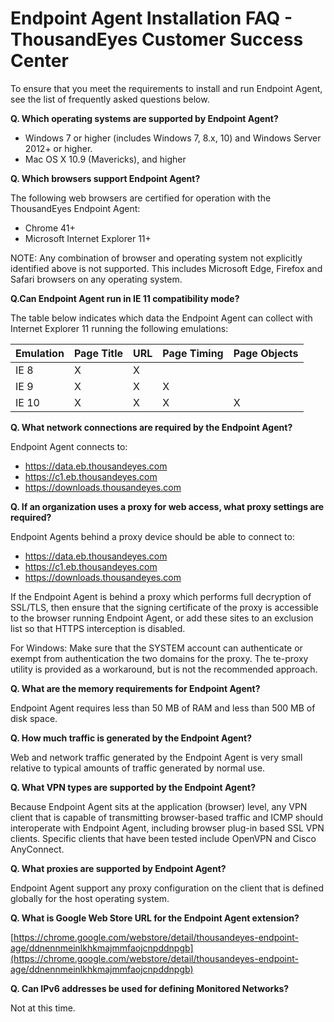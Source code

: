# Endpoint Agent Installation FAQ - ThousandEyes Customer Success Center

To ensure that you meet the requirements to install and run Endpoint Agent, see the list of frequently asked questions below.

**Q. Which operating systems are supported by Endpoint Agent?**

* Windows 7 or higher \(includes Windows 7, 8.x, 10\) and Windows Server 2012+ or higher.
* Mac OS X 10.9 \(Mavericks\), and higher

**Q. Which browsers support Endpoint Agent?**

The following web browsers are certified for operation with the ThousandEyes Endpoint Agent:

* Chrome 41+
* Microsoft Internet Explorer 11+

NOTE: Any combination of browser and operating system not explicitly identified above is not supported. This includes Microsoft Edge, Firefox and Safari browsers on any operating system.  

**Q.Can Endpoint Agent run in IE 11 compatibility mode?**

The table below indicates which data the Endpoint Agent can collect with Internet Explorer 11 running the following emulations:

| Emulation | Page Title | URL | Page Timing | Page Objects |
| :--- | :--- | :--- | :--- | :--- |
| IE 8 | X | X |  |  |
| IE 9 | X | X | X |  |
| IE 10 | X | X | X | X |

**Q. What network connections are required by the Endpoint Agent?**

Endpoint Agent connects to:

* https://data.eb.thousandeyes.com
* https://c1.eb.thousandeyes.com
* https://downloads.thousandeyes.com

**Q. If an organization uses a proxy for web access, what proxy settings are required?**

Endpoint Agents behind a proxy device should be able to connect to:

* https://data.eb.thousandeyes.com
* https://c1.eb.thousandeyes.com
* https://downloads.thousandeyes.com

If the Endpoint Agent is behind a proxy which performs full decryption of SSL/TLS, then ensure that the signing certificate of the proxy is accessible to the browser running Endpoint Agent, or add these sites to an exclusion list so that HTTPS interception is disabled.

For Windows: Make sure that the SYSTEM account can authenticate or exempt from authentication the two domains for the proxy. The te-proxy utility is provided as a workaround, but is not the recommended approach.

**Q. What are the memory requirements for Endpoint Agent?**

Endpoint Agent requires less than 50 MB of RAM and less than 500 MB of disk space.

**Q. How much traffic is generated by the Endpoint Agent?**

Web and network traffic generated by the Endpoint Agent is very small relative to typical amounts of traffic generated by normal use.

**Q. What VPN types are supported by the Endpoint Agent?**

Because Endpoint Agent sits at the application \(browser\) level, any VPN client that is capable of transmitting browser-based traffic and ICMP should interoperate with Endpoint Agent, including browser plug-in based SSL VPN clients. Specific clients that have been tested include OpenVPN and Cisco AnyConnect.

**Q. What proxies are supported by Endpoint Agent?**

Endpoint Agent support any proxy configuration on the client that is defined globally for the host operating system.

**Q. What is Google Web Store URL for the Endpoint Agent extension?**

[https://chrome.google.com/webstore/detail/thousandeyes-endpoint-age/ddnennmeinlkhkmajmmfaojcnpddnpgb](https://chrome.google.com/webstore/detail/thousandeyes-endpoint-age/ddnennmeinlkhkmajmmfaojcnpddnpgb)

**Q. Can IPv6 addresses be used for defining Monitored Networks?**

Not at this time.

